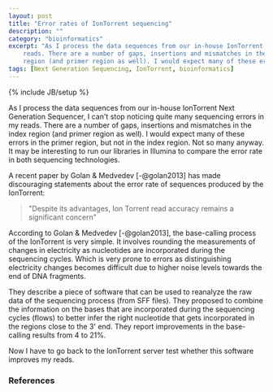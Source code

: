 ```yaml
---
layout: post
title: "Error rates of IonTorrent sequencing"
description: ""
category: "bioinformatics"
excerpt: "As I process the data sequences from our in-house IonTorrent Next Generation Sequencer, I can't stop noticing quite many sequencing errors in my
    reads. There are a number of gaps, insertions and mismatches in the index 
    region (and primer region as well). I would expect many of these errors in..."
tags: [Next Generation Sequencing, IonTorrent, bioinformatics]
---
```

{% include JB/setup %}

As I process the data sequences from our in-house IonTorrent Next 
Generation Sequencer, I can't stop noticing quite many sequencing errors in my
reads. There are a number of gaps, insertions and mismatches in the index 
region (and primer region as well). I would expect many of these errors in the
primer region, but not in the index region. Not so many anyway.
It may be interesting to run our libraries in Illumina to compare the error 
rate in both sequencing technologies.


A recent paper by Golan & Medvedev [-@golan2013] has made discouraging statements
about the error rate of sequences produced by the IonTorrent:

> "Despite its advantages, Ion Torrent read accuracy remains a significant concern"

According to Golan & Medvedev [-@golan2013], the base-calling process of the IonTorrent 
is very simple. It involves rounding the measurements of changes in electricity as
nucleotides are incorporated during the sequencing cycles. Which is very prone 
to errors as distinguishing electricity changes becomes difficult due to higher
noise levels towards the end of DNA fragments.

They describe a piece of software that can be used to reanalyze
the raw data of the sequencing process (from SFF files). They proposed to 
combine the information on the bases that are incorporated during the sequencing
cycles (flows) to better infer the right nucleotide that gets incorporated 
in the regions close to the 3' end.
They report improvements in the base-calling  results from 4 to 21%.

Now I have to go
back to the IonTorrent server test whether this software improves my reads.



### References

